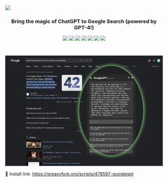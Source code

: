 <picture>
    <source type="image/png" media="(prefers-color-scheme: dark)" srcset="https://i.imgur.com/qxwsajG.png">
    <img src="https://i.imgur.com/knADLVh.png">
</picture>

<div align="center">
    
<h3>Bring the magic of ChatGPT to Google Search (powered by GPT-4!)</h3>

<a href="https://greasyfork.org/scripts/478597-googlegpt"><img height=33 src="https://img.shields.io/greasyfork/dt/478597?label=Installs&logo=docusign&logoColor=white&labelColor=464646&color=2bbbd8&style=for-the-badge"></a>
<a href="../LICENSE.md"><img height=33 src="https://img.shields.io/badge/License-MIT-fca87b.svg?logo=internetarchive&logoColor=white&labelColor=464646&style=for-the-badge"></a>
<a href="https://github.com/kudoai/googlegpt/commits/main"><img height=33 src="https://img.shields.io/github/commit-activity/m/kudoai/googlegpt?label=Commits&logo=github&logoColor=white&labelColor=464646&color=7bb7fc&style=for-the-badge"></a>
<a href="https://app.codacy.com/gh/KudoAI/googlegpt/commits"><img height=33 src="https://img.shields.io/codacy/grade/302435545aed43d2b65f864992184a58?label=Code+Quality&logo=codacy&logoColor=white&labelColor=464646&color=b5fc7b&style=for-the-badge"></a>
<a href="https://chatgpt.js.org"><img height=33 src="https://img.shields.io/badge/Powered_by-chatgpt.js-a07bfc?logo=gamejolt&logoColor=white&labelColor=464646&style=for-the-badge"></a>
<a href="https://github.com/awesome-scripts/awesome-userscripts#chatgpt"><img height=33 src="https://img.shields.io/badge/Mentioned_in-Awesome-fc7bb7?logo=awesomelists&logoColor=white&labelColor=464646&style=for-the-badge"></a>
<a href="https://www.kudoai.com"><img height=33 src="https://img.shields.io/badge/Built_by-KudoAI-9146ff?logo=esbuild&logoColor=white&labelColor=464646&style=for-the-badge"></a>
    
</div>

<br>

[![](https://raw.githubusercontent.com/KudoAI/googlegpt/main/media/images/screenshots/meaning-of-life-dark-demo.png)](https://greasyfork.org/scripts/478597-googlegpt)

🚀 Install link: https://greasyfork.org/scripts/478597-googlegpt
